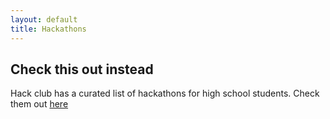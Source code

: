 ```yaml
---
layout: default
title: Hackathons
---
```


## Check this out instead
Hack club has a curated list of hackathons for high school students. Check them out [here](https://hackathons.hackclub.com/)
